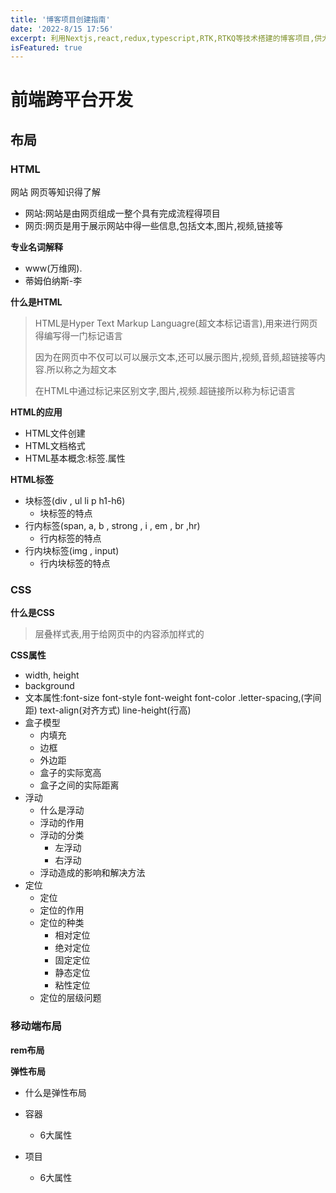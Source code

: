 ```yaml
---
title: '博客项目创建指南'
date: '2022-8/15 17:56'
excerpt: 利用Nextjs,react,redux,typescript,RTK,RTKQ等技术搭建的博客项目,供大家参考指正
isFeatured: true
---
```


# 前端跨平台开发

## 布局

### HTML

网站 网页等知识得了解

- 网站:网站是由网页组成一整个具有完成流程得项目
- 网页:网页是用于展示网站中得一些信息,包括文本,图片,视频,链接等

**专业名词解释**

- www(万维网).
- 蒂姆伯纳斯-李

**什么是HTML**

> HTML是Hyper Text Markup Languagre(超文本标记语言),用来进行网页得编写得一门标记语言
>
> 因为在网页中不仅可以可以展示文本,还可以展示图片,视频,音频,超链接等内容.所以称之为超文本
>
> 在HTML中通过标记来区别文字,图片,视频.超链接所以称为标记语言

**HTML的应用**

- HTML文件创建
- HTML文档格式
- HTML基本概念:标签.属性

**HTML标签**

- 块标签(div ,  ul   li   p   h1-h6)
  - 块标签的特点
- 行内标签(span, a, b , strong  , i  ,  em  , br   ,hr)
  - 行内标签的特点
- 行内块标签(img  ,  input)
  - 行内块标签的特点

### CSS

**什么是CSS**

> 层叠样式表,用于给网页中的内容添加样式的

**CSS属性**

- width,  height
- background 
- 文本属性:font-size   font-style  font-weight  font-color  .letter-spacing,(字间距)  text-align(对齐方式)  line-height(行高)
- 盒子模型
  - 内填充
  - 边框
  - 外边距
  - 盒子的实际宽高
  - 盒子之间的实际距离
- 浮动
  - 什么是浮动
  - 浮动的作用
  - 浮动的分类
    - 左浮动
    - 右浮动
  - 浮动造成的影响和解决方法
- 定位
  - 定位
  - 定位的作用
  - 定位的种类
    - 相对定位
    - 绝对定位
    - 固定定位
    - 静态定位
    - 粘性定位
  - 定位的层级问题

### 移动端布局

**rem布局**

**弹性布局**

- 什么是弹性布局

- 容器
  - 6大属性
- 项目
  - 6大属性

